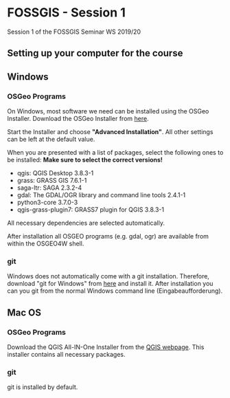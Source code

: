 # FOSSGIS - Session 1

Session 1 of the FOSSGIS Seminar WS 2019/20

## Setting up your computer for the course

## Windows

### OSGeo Programs 

On Windows, most software we need can be installed using the OSGeo Installer. Download the OSGeo Installer from [here](https://trac.osgeo.org/osgeo4w/).

Start the Installer and choose __"Advanced Installation"__. All other settings can be left at the default value.

When you are presented with a list of packages, select the following ones to be installed: __Make sure to select the correct versions!__ 

- qgis: QGIS Desktop 3.8.3-1
- grass: GRASS GIS   7.6.1-1
- saga-ltr: SAGA 2.3.2-4
- gdal: The GDAL/OGR library and command line tools 2.4.1-1
- python3-core 3.7.0-3
- qgis-grass-plugin7: GRASS7 plugin for QGIS 3.8.3-1

All necessary dependencies are selected automatically.

After installation all OSGEO programs (e.g. gdal, ogr) are available from within the OSGEO4W shell. 

### git 
Windows does not automatically come with a git installation. Therefore, download "git for Windows" from [here](https://git-scm.com/download/win) and install it. After installation you can you git from the normal Windows command line (Eingabeaufforderung). 

## Mac OS

### OSGeo Programs

Download the QGIS All-IN-One Installer from the [QGIS webpage](https://www.qgis.org/en/site/forusers/download.html). This installer contains all necessary packages. 

### git
git is installed by default.










